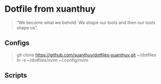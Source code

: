 # Dotfile from xuanthuy

> “We become what we behold. We shape our tools and then our tools shape us”.

## Configs

> git clone https://github.com/suanthuy/dotfiles-xuanthuy.git ~/dotfiles
> ln -s ~/dotfiles/nvim ~/.config/nvim

## Scripts
